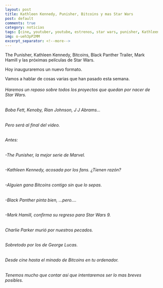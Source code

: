 ```yaml
---
layout: post
title: Kathleen Kennedy, Punisher, Bitcoins y mas Star Wars
post: default
comments: true
category: noticias
tags: [cine, youtuber, youtube, estrenos, star wars, punisher, Kathleen Kennedy]
img: o-ueh3pP2MM
excerpt_separator: <!--more-->
---
```


The Punisher, Kathleen Kennedy, Bitcoins, Black Panther Trailer, Mark Hamill y las próximas películas de Star Wars.

Hoy inauguraremos un nuevo formato.

Vamos a hablar de cosas varias que han pasado esta semana.

<!--more-->

###### Haremos un repaso sobre todos los proyectos que quedan por nacer de Star Wars. 
###### Boba Fett, Kenoby, Rian Johnson, J J Abrams...  
###### Pero será al final del video.
###### Antes:
###### -The Punisher, la mejor serie de Marvel.
###### -Kathleen Kennedy, acosada por los fans. ¿Tienen razón?
###### -Alguien gana Bitcoins contigo sin que lo sepas.
###### -Black Panther pinta bien, ...pero....
###### -Mark Hamill, confirma su regreso para Star Wars 9.

###### Charlie Parker murió por nuestros pecados.
###### Sobretodo por los de George Lucas.

###### Desde cine hasta el minado de Bitcoins en tu ordenador.

###### Tenemos mucho que contar así que intentaremos ser lo mas breves posibles.